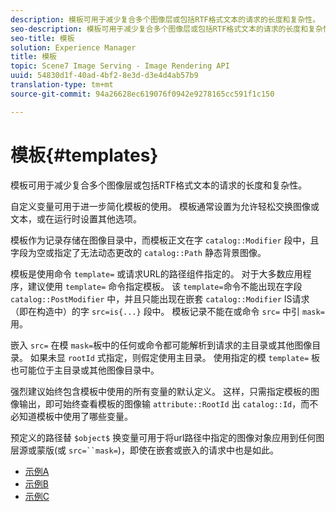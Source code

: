 ```yaml
---
description: 模板可用于减少复合多个图像层或包括RTF格式文本的请求的长度和复杂性。
seo-description: 模板可用于减少复合多个图像层或包括RTF格式文本的请求的长度和复杂性。
seo-title: 模板
solution: Experience Manager
title: 模板
topic: Scene7 Image Serving - Image Rendering API
uuid: 54830d1f-40ad-4bf2-8e3d-d3e4d4ab57b9
translation-type: tm+mt
source-git-commit: 94a26628ec619076f0942e9278165cc591f1c150

---
```



# 模板{#templates}

模板可用于减少复合多个图像层或包括RTF格式文本的请求的长度和复杂性。

自定义变量可用于进一步简化模板的使用。 模板通常设置为允许轻松交换图像或文本，或在运行时设置其他选项。

模板作为记录存储在图像目录中，而模板正文在字 `catalog::Modifier` 段中，且字段为空或指定了无法动态更改的 `catalog::Path` 静态背景图像。

模板是使用命令 `template=` 或请求URL的路径组件指定的。 对于大多数应用程序，建议使用 `template=` 命令指定模板。 该 `template=`命令不能出现在字段 `catalog::PostModifier` 中，并且只能出现在嵌套 `catalog::Modifier` IS请求（即在构造中）的字 `src=is{...}` 段中。 模板记录不能在或命令 `src=` 中引 `mask=`用。

嵌入 `src=` 在模 `mask=`板中的任何或命令都可能解析到请求的主目录或其他图像目录。 如果未显 `rootId` 式指定，则假定使用主目录。 使用指定的模 `template=` 板也可能位于主目录或其他图像目录中。

强烈建议始终包含模板中使用的所有变量的默认定义。 这样，只需指定模板的图像输出，即可始终查看模板的图像输 `attribute::RootId` 出 `catalog::Id`，而不必知道模板中使用了哪些变量。

预定义的路径替 `$object$` 换变量可用于将url路径中指定的图像对象应用到任何图层源或蒙版(或 `src=``mask=`)，即使在嵌套或嵌入的请求中也是如此。

* [示例A](r-example-a.md)
* [示例B](r-example-b.md)
* [示例C](r-example-c.md)
